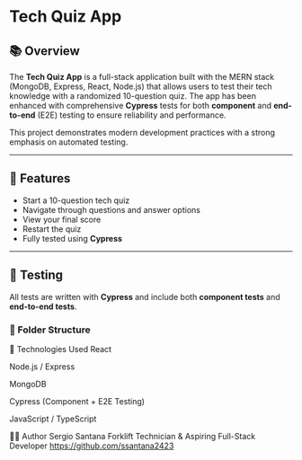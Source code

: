 # Tech Quiz App

## 📚 Overview

The **Tech Quiz App** is a full-stack application built with the MERN stack (MongoDB, Express, React, Node.js) that allows users to test their tech knowledge with a randomized 10-question quiz. The app has been enhanced with comprehensive **Cypress** tests for both **component** and **end-to-end** (E2E) testing to ensure reliability and performance.

This project demonstrates modern development practices with a strong emphasis on automated testing.

---

## 🚀 Features

- Start a 10-question tech quiz
- Navigate through questions and answer options
- View your final score
- Restart the quiz
- Fully tested using **Cypress**

---

## 🧪 Testing

All tests are written with **Cypress** and include both **component tests** and **end-to-end tests**.

### 📂 Folder Structure

🧠 Technologies Used
React

Node.js / Express

MongoDB

Cypress (Component + E2E Testing)

JavaScript / TypeScript

👨‍💻 Author
Sergio Santana
Forklift Technician & Aspiring Full-Stack Developer
https://github.com/ssantana2423


